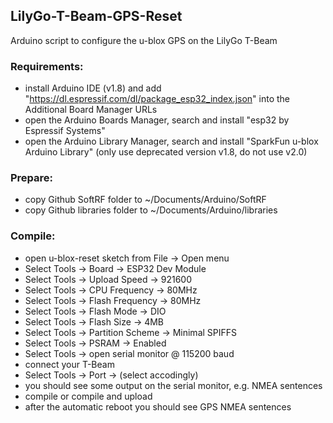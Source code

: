 ## LilyGo-T-Beam-GPS-Reset
Arduino script to configure the u-blox GPS on the LilyGo T-Beam

### Requirements:
- install Arduino IDE (v1.8) and add "https://dl.espressif.com/dl/package_esp32_index.json" into the Additional Board Manager URLs
- open the Arduino Boards Manager, search and install "esp32 by Espressif Systems"
- open the Arduino Library Manager, search and install "SparkFun u-blox Arduino Library" (only use deprecated version v1.8, do not use v2.0)

### Prepare:
- copy Github SoftRF folder to ~/Documents/Arduino/SoftRF
- copy Github libraries folder to ~/Documents/Arduino/libraries

### Compile:
- open u-blox-reset sketch from File -> Open menu
- Select Tools -> Board -> ESP32 Dev Module
- Select Tools -> Upload Speed -> 921600
- Select Tools -> CPU Frequency -> 80MHz
- Select Tools -> Flash Frequency -> 80MHz
- Select Tools -> Flash Mode -> DIO
- Select Tools -> Flash Size -> 4MB
- Select Tools -> Partition Scheme -> Minimal SPIFFS
- Select Tools -> PSRAM -> Enabled
- Select Tools -> open serial monitor @ 115200 baud
- connect your T-Beam
- Select Tools -> Port -> (select accodingly)
- you should see some output on the serial monitor, e.g. NMEA sentences
- compile or compile and upload
- after the automatic reboot you should see GPS NMEA sentences
